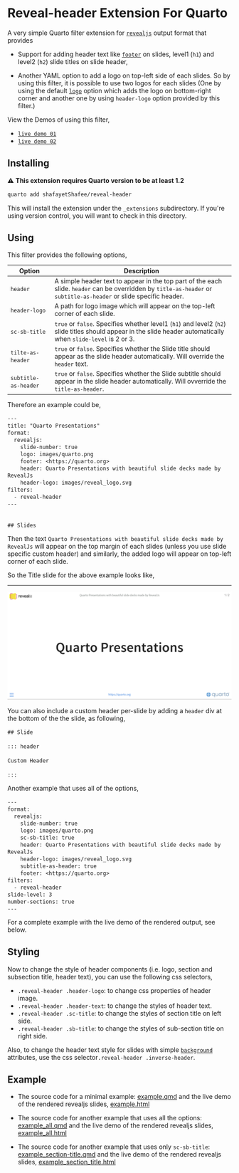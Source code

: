 # Reveal-header Extension For Quarto

A very simple Quarto filter extension for [`revealjs`](https://quarto.org/docs/presentations/revealjs/) output format that provides

- Support for adding header text like [`footer`](https://quarto.org/docs/presentations/revealjs/#footer-logo) on slides, level1 (`h1`) and level2 (`h2`) slide titles on slide header,

- Another YAML option to add a logo on top-left side of each slides. So by using this filter, it is possible to use two logos for each slides (One by using the default [`logo`](https://quarto.org/docs/presentations/revealjs/#footer-logo) option which adds the logo on bottom-right corner and another one by using `header-logo` option provided by this filter.)

View the Demos of using this filter,

- [`live demo 01`](https://shafayetshafee.github.io/reveal-header/example.html) 
- [`live demo 02`](https://shafayetshafee.github.io/reveal-header/example_all.html) 

## Installing

:warning: **This extension requires Quarto version to be at least 1.2**

```bash
quarto add shafayetShafee/reveal-header
```

This will install the extension under the `_extensions` subdirectory.
If you're using version control, you will want to check in this directory.

## Using

This filter provides the following options,

| Option               | Description                                                                                                                                                         |
|----------------------|---------------------------------------------------------------------------------------------------------------------------------------------------------------------|
| `header`             | A simple header text to appear in the top part of the each slide. `header` can be overridden by `title-as-header` or `subtitle-as-header` or slide specific header. |
| `header-logo`        | A path for logo image which will appear on the top-left corner of each slide.                                                                                       |
| `sc-sb-title`        | `true` or `false`. Specifies whether level1 (`h1`) and level2 (`h2`) slide titles should appear in the slide header automatically when `slide-level` is 2 or 3.     |
| `tilte-as-header`    | `true` or `false`. Specifies whether the Slide title should appear as the slide header automatically. Will override the `header` text.                              |
| `subtitle-as-header` | `true` or `false`. Specifies whether the Slide subtitle should appear in the slide header automatically. Will ovverride the `title-as-header`.                      |


Therefore an example could be,

```
---
title: "Quarto Presentations"
format:
  revealjs:
    slide-number: true
    logo: images/quarto.png
    footer: <https://quarto.org>
    header: Quarto Presentations with beautiful slide decks made by RevealJs
    header-logo: images/reveal_logo.svg
filters:
  - reveal-header
---


## Slides

```

Then the text `Quarto Presentations with beautiful slide decks made by RevealJs` will appear on the top margin of each slides (unless you use slide specific custom header) and similarly, the added logo will appear on top-left corner of each slide.

So the Title slide for the above example looks like,

<hr>

![Title Slide](images/revealjs_minimal_example_ss.png)

You can also include a custom header per-slide by adding a `header` div at the bottom of the the slide, as following,

```
## Slide

::: header

Custom Header

:::

```


Another example that uses all of the options,

```
---
format: 
  revealjs:
    slide-number: true
    logo: images/quarto.png
    sc-sb-title: true
    header: Quarto Presentations with beautiful slide decks made by RevealJs
    header-logo: images/reveal_logo.svg
    subtitle-as-header: true
    footer: <https://quarto.org>
filters: 
  - reveal-header
slide-level: 3
number-sections: true
---
```

For a complete example with the live demo of the rendered output, see below.


## Styling

Now to change the style of header components (i.e. logo, section and subsection title, header text), you can use the following css selectors,

- `.reveal-header .header-logo`: to change css properties of header image.
- `.reveal-header .header-text`: to change the styles of header text.
- `.reveal-header .sc-title`: to change the styles of section title on left side.
- `.reveal-header .sb-title`: to change the styles of sub-section title on right side.

Also, to change the header text style for slides with simple [`background`](https://quarto.org/docs/presentations/revealjs/#slide-backgrounds) attributes, use the css selector`.reveal-header .inverse-header`.


## Example

- The source code for a minimal example: [example.qmd](example.qmd) and the live demo of the rendered revealjs slides, [example.html](https://shafayetshafee.github.io/reveal-header/example.html)

- The source code for another example that uses all the options: [example_all.qmd](example_all.qmd) and the live demo of the rendered revealjs slides, [example_all.html](https://shafayetshafee.github.io/reveal-header/example_all.html)

- The source code for another example that uses only `sc-sb-title`: [example_section-title.qmd](example_section-title.qmd) and the live demo of the rendered revealjs slides, [example_section_title.html](https://shafayetshafee.github.io/reveal-header/example_section_title.html)
